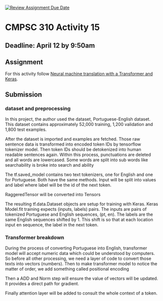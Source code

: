 [![Review Assignment Due Date](https://classroom.github.com/assets/deadline-readme-button-24ddc0f5d75046c5622901739e7c5dd533143b0c8e959d652212380cedb1ea36.svg)](https://classroom.github.com/a/ymop5HUw)
# CMPSC 310 Activity 15

## Deadline: April 12 by 9:50am

## Assignment

 For this activity follow [Neural machine translation with a Transformer and Keras](https://www.tensorflow.org/text/tutorials/transformer).

## Submission

### dataset and preprocessing

In this project, the author used the dataset, Portuguese-English dataset. This dataset contains approximately 52,000 training, 1,200 validation and 1,800 test examples.

After the dataset is imported and examples are fetched. Those raw sentence data is transformed into encoded token IDs by tensorflow tokenizer model. Then token IDs should be detokenized into human readable sentences again. Within this process, punctuations are deleted and all words are lowercased. Some words are split into sub words like searchability is broke into search and ability

The tf.saved_model contains two text tokenizers, one for English and one for Portuguese. Both have the same methods.
Input will be split into values and label where label will be the id of the next token.

RaggeredTensor will be converted into Tensors

The resulting tf.data.Dataset objects are setup for training with Keras. Keras Model.fit training expects (inputs, labels) pairs. The inputs are pairs of tokenized Portuguese and English sequences, (pt, en). The labels are the same English sequences shifted by 1. This shift is so that at each location input en sequence, the label in the next token.

### Transformer breakdown

During the process of converting Portuguese into English, transformer model will accept numeric data which could be understood by computers. So before all other processing, we need a layer of code to convert those texts into vectors (numbers). Then to make transformer model to notice the matter of order, we add something called positional encoding

Then a ADD and Norm step will ensure the value of vectors will be updated. It provides a direct path for gradient.

Finally attention layer will be added to consult the whole context of a token.